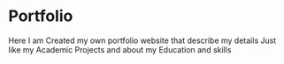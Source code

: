 # Portfolio
Here I am Created my own portfolio website that describe my details Just like my Academic Projects and about my Education and skills 
